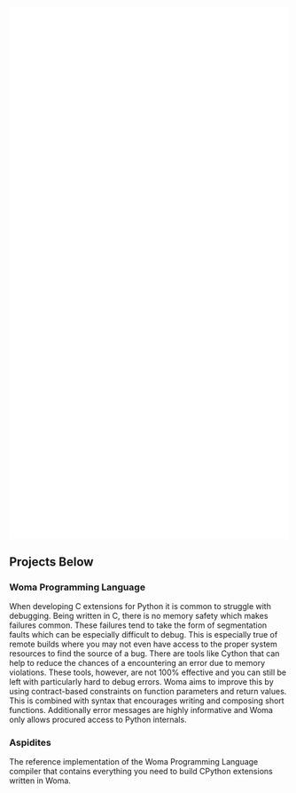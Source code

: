 
<p align="center">
  <img align="center" src="https://raw.githubusercontent.com/rjdbcm/rjdbcm/main/github-metrics.svg" />
</p>

## Projects Below

### Woma Programming Language
  
  When developing C extensions for Python it is common to struggle with debugging. Being written in C, there is no memory safety which makes failures common. These failures tend to take the form of segmentation faults which can be especially difficult to debug. This is especially true of remote builds where you may not even have access to the proper system resources to find the source of a bug. There are tools like Cython that can help to reduce the chances of a encountering an error due to memory violations. These tools, however, are not 100% effective and you can still be left with particularly hard to debug errors. Woma aims to improve this by using contract-based constraints on function parameters and return values. This is combined with syntax that encourages writing and composing short functions. Additionally error messages are highly informative and Woma only allows procured access to Python internals.

### Aspidites

  The reference implementation of the Woma Programming Language compiler that contains everything you need to build CPython extensions written in Woma.
